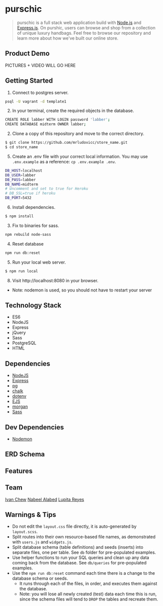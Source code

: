 # purschic

> purschic is a full stack web application build with [Node.js](https://nodejs.org/en/) and [Express.js](https://expressjs.com/). On purshic, users can browse and shop from a collection of unique luxury handbags. Feel free to browse our repository and learn more about how we've built our online store.

## Product Demo

PICTURES + VIDEO WILL GO HERE

## Getting Started

1. Connect to postgres server.

```sh
psql -U vagrant -d template1
```

2. In your terminal, create the required objects in the database.

```sh
CREATE ROLE labber WITH LOGIN password 'labber';
CREATE DATABASE midterm OWNER labber;
```

2. Clone a copy of this repository and move to the correct directory.

```sh
$ git clone https://github.com/mrludovicc/store_name.git
$ cd store_name
```

5. Create an .env file with your correct local information. You may use `.env.example` as a reference: `cp .env.example .env`.

```sh
DB_HOST=localhost
DB_USER=labber
DB_PASS=labber
DB_NAME=midterm
# Uncomment and set to true for Heroku
# DB_SSL=true if heroku
DB_PORT=5432

```

6. Install dependencies.

```sh
$ npm install
```

3. Fix to binaries for sass.

```sh
npm rebuild node-sass
```

4. Reset database

```sh
npm run db:reset
```

5. Run your local web server.

```sh
$ npm run local
```

8. Visit http://localhost:8080 in your browser.

- Note: nodemon is used, so you should not have to restart your server

## Technology Stack

- ES6
- NodeJS
- Express
- jQuery
- Sass
- PostgreSQL
- HTML

## Dependencies

- [NodeJS](https://nodejs.org/en/)
- [Express](https://expressjs.com/)
- [pg](https://node-postgres.com/)
- [chalk](https://github.com/chalk/chalk)
- [dotenv](https://www.npmjs.com/package/dotenv)
- [EJS](https://ejs.co/)
- [morgan](https://ejs.co/)
- [Sass](https://sass-lang.com/)

## Dev Dependencies

- [Nodemon](https://www.npmjs.com/package/nodemon)

## ERD Schema

## Features

## Team

[Ivan Chew](https://github.com/trickstyle89)
[Nabeel Alabed](https://github.com/mrludovicc)
[Lupita Reyes](https://github.com/lupitareyess)

## Warnings & Tips

- Do not edit the `layout.css` file directly, it is auto-generated by `layout.scss`.
- Split routes into their own resource-based file names, as demonstrated with `users.js` and `widgets.js`.
- Split database schema (table definitions) and seeds (inserts) into separate files, one per table. See `db` folder for pre-populated examples.
- Use helper functions to run your SQL queries and clean up any data coming back from the database. See `db/queries` for pre-populated examples.
- Use the `npm run db:reset` command each time there is a change to the database schema or seeds.
  - It runs through each of the files, in order, and executes them against the database.
  - Note: you will lose all newly created (test) data each time this is run, since the schema files will tend to `DROP` the tables and recreate them.
